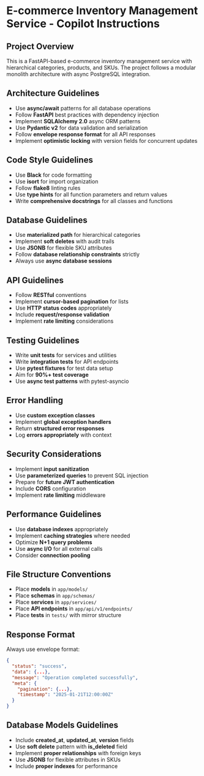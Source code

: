 <!-- Use this file to provide workspace-specific custom instructions to Copilot. For more details, visit https://code.visualstudio.com/docs/copilot/copilot-customization#_use-a-githubcopilotinstructionsmd-file -->

# E-commerce Inventory Management Service - Copilot Instructions

## Project Overview
This is a FastAPI-based e-commerce inventory management service with hierarchical categories, products, and SKUs. The project follows a modular monolith architecture with async PostgreSQL integration.

## Architecture Guidelines
- Use **async/await** patterns for all database operations
- Follow **FastAPI** best practices with dependency injection
- Implement **SQLAlchemy 2.0** async ORM patterns
- Use **Pydantic v2** for data validation and serialization
- Follow **envelope response format** for all API responses
- Implement **optimistic locking** with version fields for concurrent updates

## Code Style Guidelines
- Use **Black** for code formatting
- Use **isort** for import organization
- Follow **flake8** linting rules
- Use **type hints** for all function parameters and return values
- Write **comprehensive docstrings** for all classes and functions

## Database Guidelines
- Use **materialized path** for hierarchical categories
- Implement **soft deletes** with audit trails
- Use **JSONB** for flexible SKU attributes
- Follow **database relationship constraints** strictly
- Always use **async database sessions**

## API Guidelines
- Follow **RESTful** conventions
- Implement **cursor-based pagination** for lists
- Use **HTTP status codes** appropriately
- Include **request/response validation**
- Implement **rate limiting** considerations

## Testing Guidelines
- Write **unit tests** for services and utilities
- Write **integration tests** for API endpoints
- Use **pytest fixtures** for test data setup
- Aim for **90%+ test coverage**
- Use **async test patterns** with pytest-asyncio

## Error Handling
- Use **custom exception classes**
- Implement **global exception handlers**
- Return **structured error responses**
- Log **errors appropriately** with context

## Security Considerations
- Implement **input sanitization**
- Use **parameterized queries** to prevent SQL injection
- Prepare for **future JWT authentication**
- Include **CORS** configuration
- Implement **rate limiting** middleware

## Performance Guidelines
- Use **database indexes** appropriately
- Implement **caching strategies** where needed
- Optimize **N+1 query problems**
- Use **async I/O** for all external calls
- Consider **connection pooling**

## File Structure Conventions
- Place **models** in `app/models/`
- Place **schemas** in `app/schemas/`
- Place **services** in `app/services/`
- Place **API endpoints** in `app/api/v1/endpoints/`
- Place **tests** in `tests/` with mirror structure

## Response Format
Always use envelope format:
```json
{
  "status": "success",
  "data": {...},
  "message": "Operation completed successfully",
  "meta": {
    "pagination": {...},
    "timestamp": "2025-01-21T12:00:00Z"
  }
}
```

## Database Models Guidelines
- Include **created_at**, **updated_at**, **version** fields
- Use **soft delete** pattern with **is_deleted** field
- Implement **proper relationships** with foreign keys
- Use **JSONB** for flexible attributes in SKUs
- Include **proper indexes** for performance
